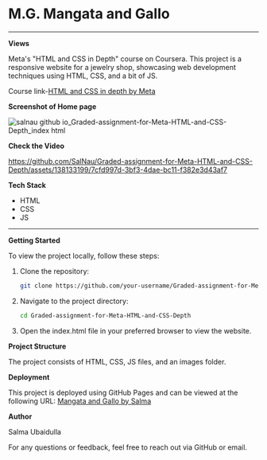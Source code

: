 # **M.G. Mangata and Gallo**

---

**Views**

Meta's "HTML and CSS in Depth" course on Coursera. This project is a responsive website for a jewelry shop, showcasing web development techniques using HTML, CSS, and a bit of JS.

Course link-[HTML and CSS in depth by Meta](https://coursera.org/share/38de8b2a7df17afa0bbce5d4e0118442)


**Screenshot of Home page**


![salnau github io_Graded-assignment-for-Meta-HTML-and-CSS-Depth_index html](https://github.com/SalNau/Graded-assignment-for-Meta-HTML-and-CSS-Depth/assets/138133199/b433eee6-b76c-4d1e-ad2b-5302cb56e6fd)

**Check the Video**

https://github.com/SalNau/Graded-assignment-for-Meta-HTML-and-CSS-Depth/assets/138133199/7cfd997d-3bf3-4dae-bc11-f382e3d43af7

**Tech Stack**
- HTML
- CSS
- JS

---

**Getting Started**

To view the project locally, follow these steps:

1. Clone the repository:
   ```sh
   git clone https://github.com/your-username/Graded-assignment-for-Meta-HTML-and-CSS-Depth.git
   
2. Navigate to the project directory:
   ```sh
   cd Graded-assignment-for-Meta-HTML-and-CSS-Depth

4. Open the index.html file in your preferred browser to view the website.

**Project Structure**

The project consists of HTML, CSS, JS files, and an images folder.

**Deployment**

This project is deployed using GitHub Pages and can be viewed at the following URL:
[Mangata and Gallo by Salma](https://salnau.github.io/Graded-assignment-for-Meta-HTML-and-CSS-Depth/)

**Author**

Salma Ubaidulla

For any questions or feedback, feel free to reach out via GitHub or email.   


